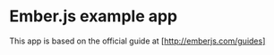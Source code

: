 Ember.js example app
===========

This app is based on the official guide at [http://emberjs.com/guides]